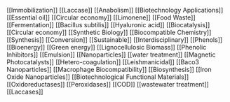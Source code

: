 [[Immobilization]]
[[Laccase]]
[[Anabolism]]
[[Biotechnology Applications]]
[[Essential oil]]
[[Circular economy]]
[[Limonene]]
[[Food Waste]]
[[Fermentation]]
[[Bacillus subtilis]]
[[Hyaluronic acid]]
[[Biocatalysis]]
[[Circular economy]]
[[Synthetic Biology]]
[[Biocompatible Chemistry]]
[[Synthesis]]
[[Conversion]]
[[Sustainable]]
[[Interdisciplinary]]
[[Phenols]]
[[Bioenergy]]
[[Green energy]]
[[Lignocellulosic Biomass]]
[[Phenolic Inhibitors]]
[[Emulsion]]
[[Nanoparticles]]
[[water treatment]]
[[Magnetic Photocatalysts]]
[[Hetero-coagulation]]
[[Leishmanicidal]]
[[Baco3 Nanoparticles]]
[[Macrophage Biocompatibility]]
[[Biosynthesis]]
[[Iron Oxide Nanoparticles]]
[[Biotechnological Functional Materials]]
[[Oxidoreductases]]
[[Peroxidases]]
[[COD]]
[[wastewater treatment]]
[[Laccases]]
